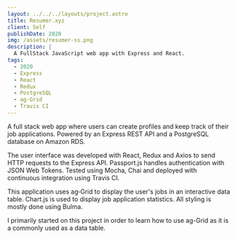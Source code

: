 ```yaml
---
layout: ../../../layouts/project.astro
title: Resumer.xyz
client: Self
publishDate: 2020
img: /assets/resumer-ss.png
description: |
  A FullStack JavaScript web app with Express and React.
tags:
  - 2020
  - Express
  - React
  - Redux
  - PostgreSQL
  - ag‑Grid
  - Travis CI
---
```


A full stack web app where users can create profiles and keep track of their
job applications. Powered by an Express REST API and a PostgreSQL database on Amazon
RDS.

The user interface was developed with React, Redux and Axios to send HTTP requests to the Express API. Passport.js handles authentication with JSON Web Tokens. Tested using Mocha, Chai and deployed with continuous integration using Travis CI.

This application uses ag‑Grid to display the user's jobs in an interactive data table. Chart.js is used to display job application statistics. All styling is mostly done using Bulma.

I primarily started on this project in order to learn how to use ag-Grid as it is a commonly used as a data table.
